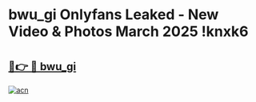 # bwu_gi Onlyfans Leaked - New Video & Photos March 2025 !knxk6

# <h2><a href="https://v5841x.iuczelnia.edu.pl?title=bwu_gi&ref=knxk6">🔗👉 🔴 bwu_gi</a></h2>

[![acn](https://github.com/user-attachments/assets/0f9c940e-d8b0-45ae-aac7-cd30a18b3e1c)](https://v5841x.iuczelnia.edu.pl?title=bwu_gi&ref=knxk6)

